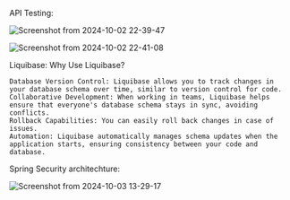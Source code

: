 API Testing: 

![Screenshot from 2024-10-02 22-39-47](https://github.com/user-attachments/assets/5ce9acf5-a18b-4378-8f2b-56f4900d0203)

![Screenshot from 2024-10-02 22-41-08](https://github.com/user-attachments/assets/5a208273-7093-432f-bfcd-1ed3e9269a42)

Liquibase: 
Why Use Liquibase?

    Database Version Control: Liquibase allows you to track changes in your database schema over time, similar to version control for code.
    Collaborative Development: When working in teams, Liquibase helps ensure that everyone's database schema stays in sync, avoiding conflicts.
    Rollback Capabilities: You can easily roll back changes in case of issues.
    Automation: Liquibase automatically manages schema updates when the application starts, ensuring consistency between your code and database.

Spring Security architechture: 

![Screenshot from 2024-10-03 13-29-17](https://github.com/user-attachments/assets/fed8f405-421e-4bba-8ec5-25953f3dd7e2)


